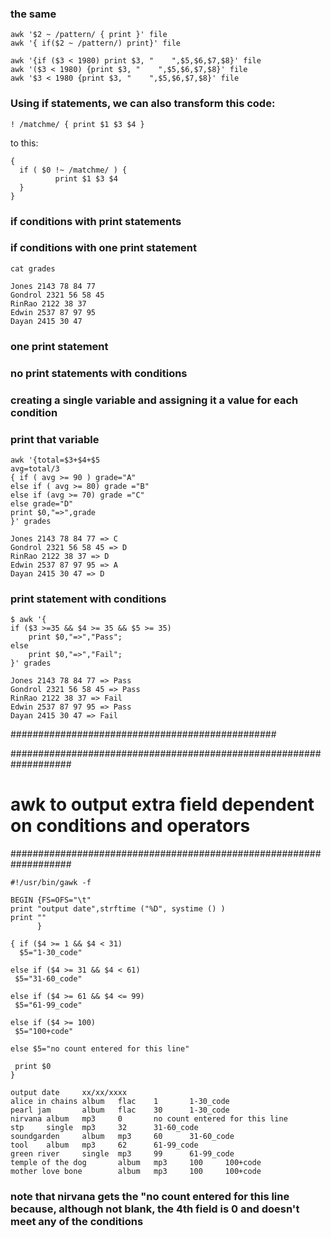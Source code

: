 ### the same  
```
awk '$2 ~ /pattern/ { print }' file
awk '{ if($2 ~ /pattern/) print}' file
```

```
awk '{if ($3 < 1980) print $3, "    ",$5,$6,$7,$8}' file
awk '($3 < 1980) {print $3, "    ",$5,$6,$7,$8}' file
awk '$3 < 1980 {print $3, "    ",$5,$6,$7,$8}' file
```

### Using if statements, we can also transform this code:  
```
! /matchme/ { print $1 $3 $4 }
```
 
to this:  
```
{ 
  if ( $0 !~ /matchme/ ) { 
          print $1 $3 $4 
  } 
}
```
### if conditions with print statements
### if conditions with one print statement

```
cat grades

Jones 2143 78 84 77
Gondrol 2321 56 58 45
RinRao 2122 38 37
Edwin 2537 87 97 95
Dayan 2415 30 47
```
### one print statement
### no print statements with conditions
### creating a single variable and assigning it a value for each condition
### print that variable
```
awk '{total=$3+$4+$5
avg=total/3
{ if ( avg >= 90 ) grade="A"
else if ( avg >= 80) grade ="B"
else if (avg >= 70) grade ="C"
else grade="D"
print $0,"=>",grade
}' grades
```
```
Jones 2143 78 84 77 => C
Gondrol 2321 56 58 45 => D
RinRao 2122 38 37 => D
Edwin 2537 87 97 95 => A
Dayan 2415 30 47 => D
```
### print statement with conditions
```
$ awk '{
if ($3 >=35 && $4 >= 35 && $5 >= 35)
	print $0,"=>","Pass";
else
	print $0,"=>","Fail";
}' grades
```
```
Jones 2143 78 84 77 => Pass
Gondrol 2321 56 58 45 => Pass
RinRao 2122 38 37 => Fail
Edwin 2537 87 97 95 => Pass
Dayan 2415 30 47 => Fail
```
################################################

###################################################################
# awk to output extra field dependent on conditions and operators #
###################################################################  
```
#!/usr/bin/gawk -f

BEGIN {FS=OFS="\t"
print "output date",strftime ("%D", systime () )
print ""
      }

{ if ($4 >= 1 && $4 < 31)
  $5="1-30_code"

else if ($4 >= 31 && $4 < 61)
 $5="31-60_code"

else if ($4 >= 61 && $4 <= 99)
 $5="61-99_code"

else if ($4 >= 100)
 $5="100+code"

else $5="no count entered for this line"
  
 print $0
}
```

```
output date     xx/xx/xxxx
alice in chains album   flac    1       1-30_code  
pearl jam       album   flac    30      1-30_code  
nirvana album   mp3     0       no count entered for this line  
stp     single  mp3     32      31-60_code  
soundgarden     album   mp3     60      31-60_code  
tool    album   mp3     62      61-99_code  
green river     single  mp3     99      61-99_code  
temple of the dog       album   mp3     100     100+code  
mother love bone        album   mp3     100     100+code  
```

### note that nirvana gets the "no count entered for this line because, although not blank, the 4th field is 0 and doesn't meet any of the conditions
